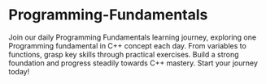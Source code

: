# Programming-Fundamentals
Join our daily Programming Fundamentals learning journey, exploring one Programming fundamental in C++ concept each day. From variables to functions, grasp key skills through practical exercises. Build a strong foundation and progress steadily towards C++ mastery. Start your journey today!
